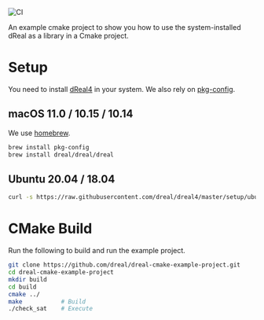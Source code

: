 ![CI](https://github.com/dreal/dreal-cmake-example-project/workflows/CI/badge.svg)

An example cmake project to show you how to use the system-installed
dReal as a library in a Cmake project.

Setup
=====

You need to install [dReal4](https://github.com/dreal/dreal4) in your
system. We also rely on
[pkg-config](https://www.freedesktop.org/wiki/Software/pkg-config).

macOS 11.0 / 10.15 / 10.14
--------------------------

We use [homebrew](https://brew.sh).

```bash
brew install pkg-config
brew install dreal/dreal/dreal
```


Ubuntu 20.04 / 18.04
--------------------

```bash
curl -s https://raw.githubusercontent.com/dreal/dreal4/master/setup/ubuntu/$(lsb_release -r -s)/install.sh | sudo bash
```


CMake Build
===========

Run the following to build and run the example project.

```bash
git clone https://github.com/dreal/dreal-cmake-example-project.git
cd dreal-cmake-example-project
mkdir build
cd build
cmake ../
make           # Build
./check_sat    # Execute
```
